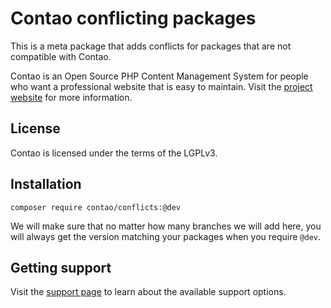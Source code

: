 # Contao conflicting packages

This is a meta package that adds conflicts for packages that are not compatible
with Contao.

Contao is an Open Source PHP Content Management System for people who want a
professional website that is easy to maintain. Visit the [project website][1]
for more information.

## License

Contao is licensed under the terms of the LGPLv3.

## Installation

```
composer require contao/conflicts:@dev
```

We will make sure that no matter how many branches we will add here, you will
always get the version matching your packages when you require `@dev`.

## Getting support

Visit the [support page][2] to learn about the available support options.

[1]: https://contao.org
[2]: https://contao.org/en/support.html
